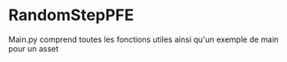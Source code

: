 # RandomStepPFE

Main.py comprend toutes les fonctions utiles ainsi qu'un exemple de main pour un asset
